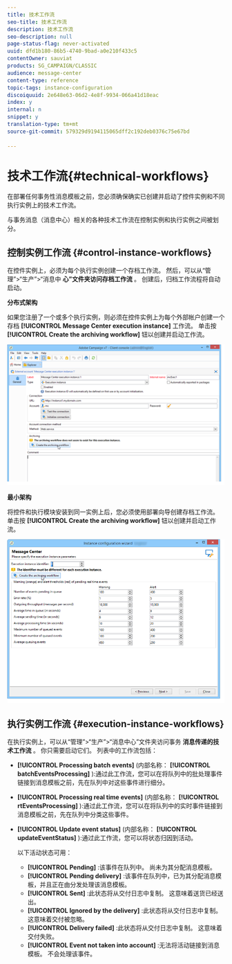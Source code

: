 ```yaml
---
title: 技术工作流
seo-title: 技术工作流
description: 技术工作流
seo-description: null
page-status-flag: never-activated
uuid: dfd1b180-86b5-4740-9bad-a0e210f433c5
contentOwner: sauviat
products: SG_CAMPAIGN/CLASSIC
audience: message-center
content-type: reference
topic-tags: instance-configuration
discoiquuid: 2e648e63-06d2-4e8f-9934-066a41d18eac
index: y
internal: n
snippet: y
translation-type: tm+mt
source-git-commit: 579329d9194115065dff2c192deb0376c75e67bd

---
```



# 技术工作流{#technical-workflows}

在部署任何事务性消息模板之前，您必须确保确实已创建并启动了控件实例和不同执行实例上的技术工作流。

与事务消息（消息中心）相关的各种技术工作流在控制实例和执行实例之间被划分。

## 控制实例工作流 {#control-instance-workflows}

在控件实例上，必须为每个执行实例创建一个存档工作流。 然后，可以从“管理”>“生产”>“消息中 **心”文件夹访问存档工作流** 。 创建后，归档工作流程将自动启动。

**分布式架构**

如果您注册了一个或多个执行实例，则必须在控件实例上为每个外部帐户创建一个存档 **[!UICONTROL Message Center execution instance]** 工作流。 单击按 **[!UICONTROL Create the archiving workflow]** 钮以创建并启动工作流。

![](assets/messagecenter_archiving_002.png)

**最小架构**

将控件和执行模块安装到同一实例上后，您必须使用部署向导创建存档工作流。 单击按 **[!UICONTROL Create the archiving workflow]** 钮以创建并启动工作流。

![](assets/messagecenter_archiving_001.png)

## 执行实例工作流 {#execution-instance-workflows}

在执行实例上，可以从“管理”>“生产”>“消息中心”文件夹访问事务 **消息传递的技术工作流** 。 你只需要启动它们。 列表中的工作流包括：

* **[!UICONTROL Processing batch events]** (内部名称： **[!UICONTROL batchEventsProcessing]** ):通过此工作流，您可以在将队列中的批处理事件链接到消息模板之前，先在队列中对这些事件进行细分。
* **[!UICONTROL Processing real time events]** (内部名称： **[!UICONTROL rtEventsProcessing]** ):通过此工作流，您可以在将队列中的实时事件链接到消息模板之前，先在队列中分类这些事件。
* **[!UICONTROL Update event status]** (内部名称： **[!UICONTROL updateEventStatus]** ):通过此工作流，您可以将状态归因到活动。

   以下活动状态可用：

   * **[!UICONTROL Pending]** :该事件在队列中。 尚未为其分配消息模板。
   * **[!UICONTROL Pending delivery]** :该事件在队列中，已为其分配消息模板，并且正在由分发处理该消息模板。
   * **[!UICONTROL Sent]** :此状态将从交付日志中复制。 这意味着送货已经送出。
   * **[!UICONTROL Ignored by the delivery]** :此状态将从交付日志中复制。 这意味着交付被忽略。
   * **[!UICONTROL Delivery failed]** :此状态将从交付日志中复制。 这意味着交付失败。
   * **[!UICONTROL Event not taken into account]** :无法将活动链接到消息模板。 不会处理该事件。

